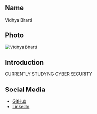 ## Name
Vidhya Bharti

## Photo
![Vidhya Bharti](https://link-to-your-photo.jpg)

## Introduction
CURRENTLY STUDYING CYBER SECURITY

## Social Media
- [GitHub](https://github.com/vidhyacybhacks)
- [LinkedIn](https://www.linkedin.com/in/vidhya-b-597aa822a/)